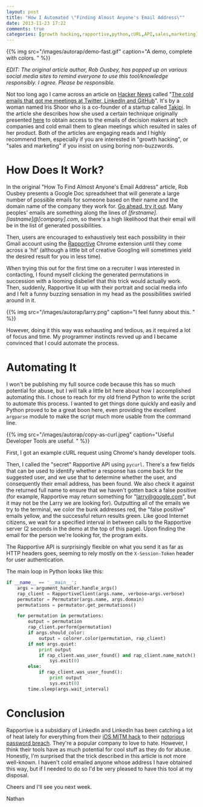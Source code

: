 ```yaml
---
layout: post
title: "How I Automated \"Finding Almost Anyone's Email Address\""
date: 2013-11-23 17:22
comments: true
categories: [growth hacking,rapportive,python,cURL,API,sales,marketing]
---
```


{{% img src="/images/autorap/demo-fast.gif" caption="A demo, complete with colors. " %}}

*EDIT:  The original article author, Rob Ousbey, has popped up on various social media sites to remind everyone to use this tool/knowledge responsibly.  I agree.  Please be responsible.*

Not too long ago I came across an article on [Hacker News](https://news.ycombinator.com) called "[The cold emails that got me meetings at Twitter, LinkedIn and GitHub](http://www.startupmoon.com/how-i-got-meetings-at-twitter-linkedin-and-github-using-cold-emails/)".  It's by a woman named Iris Shoor who is a co-founder of a startup called [Takipi](http://www.takipi.com/).  In the article she describes how she used a certain technique originally presented [here](http://www.distilled.net/blog/miscellaneous/find-almost-anybodys-email-address/) to obtain access to the emails of decision makers at tech companies and cold email them to glean meetings which resulted in sales of her product.  Both of the articles are engaging reads and I highly recommend them, especially if you are interested in "growth hacking", or "sales and marketing" if you insist on using boring non-buzzwords.

# How Does It Work?

In the original "How To Find Almost Anyone's Email Address" article, Rob Ousbey presents a Google Doc spreadsheet that will generate a large number of possible emails for someone based on their name and the domain name of the company they work for.  [Go ahead, try it out](http://bit.ly/name2email).  Many peoples' emails are something along the lines of *[firstname].[lastname]@[company].com*, so there's a high likelihood that their email will be in the list of generated possibilities.  

Then, users are encouraged to exhaustively test each possibility in their Gmail account using the [Rapportive](https://rapportive.com/) Chrome extension until they come across a 'hit' (although a little bit of creative Googling will sometimes yield the desired result for you in less time).

When trying this out for the first time on a recruiter I was interested in contacting, I found myself clicking the generated permutations in succession with a looming disbelief that this trick would actually work.  Then, suddenly, Rapportive lit up with their portrait and social media info and I felt a funny buzzing sensation in my head as the possibilities swirled around in it.  

{{% img src="/images/autorap/larry.png" caption="I feel funny about this. " %}}

However, doing it this way was exhausting and tedious, as it required a lot of focus and time.  My programmer instincts revved up and I became convinced that I could automate the process.

# Automating It

I won't be publishing my full source code because this has so much potential for abuse, but I will talk a little bit here about how I accomplished automating this.  I chose to reach for my old friend Python to write the script to automate this process.  I wanted to get things done quickly and easily and Python proved to be a great boon here, even providing the excellent `argparse` module to make the script much more usable from the command line.

{{% img src="/images/autorap/copy-as-curl.jpeg" caption="Useful Developer Tools are useful. " %}}

First, I got an example cURL request using Chrome's handy developer tools.

Then, I called the "secret" Rapportive API using `pycurl`.  There's a few fields that can be used to identify whether a response has come back for the suggested user, and we use that to determine whether the user, and consequently their email address, has been found.  We also check it against the returned full name to ensure that we haven't gotten back a false positive (for example, Rapportive may return something for "larry@google.com", but it may not be the Larry we are looking for).  Outputting all of the emails we try to the terminal, we color the bunk addresses red, the "false positive" emails yellow, and the successful return results green.  Like good Internet citizens, we wait for a specified interval in between calls to the Rapportive server (2 seconds in the demo at the top of this page).  Upon finding the email for the person we're looking for, the program exits.

The Rapportive API is surprisingly flexible on what you send it as far as HTTP headers goes, seeming to rely mostly on the `X-Session-Token` header for user authentication.  


The main loop in Python looks like this:

```python
if __name__ == '__main__':
	args = argument_handler.handle_args()	
	rap_client = RapportiveClient(args.name, verbose=args.verbose)
	permutator = Permutator(args.name, args.domain)	
	permutations = permutator.get_permutations()

	for permutation in permutations:
		output = permutation 
		rap_client.perform(permutation)
		if args.should_color:
			output = colorer.color(permutation, rap_client)
		if not args.quiet: 
			print output 
			if rap_client.was_user_found() and rap_client.name_match():
				sys.exit(0)
		else:
			if rap_client.was_user_found():
				print output
				sys.exit(0)	
		time.sleep(args.wait_interval)
``` 

# Conclusion

Rapportive is a subsidiary of LinkedIn and LinkedIn has been catching a lot of heat lately for everything from their [iOS MITM hack](http://engineering.linkedin.com/mobile/linkedin-intro-doing-impossible-ios) to their [notorious password breach](http://blog.linkedin.com/2012/06/06/linkedin-member-passwords-compromised/).  They're a popular company to love to hate.  However, I think their tools have as much potential for cool stuff as they do for abuse.  Honestly, I'm surprised that the trick described in this article is not more well-known.  I haven't cold emailed anyone whose address I have obtained this way, but if I needed to do so I'd be very pleased to have this tool at my disposal.

Cheers and I'll see you next week.

Nathan
